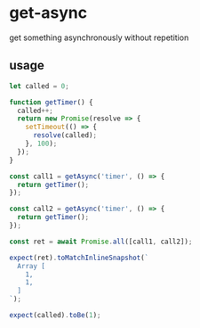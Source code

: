 # get-async
get something asynchronously without repetition 


## usage

```js
let called = 0;

function getTimer() {
  called++;
  return new Promise(resolve => {
    setTimeout(() => {
      resolve(called);
    }, 100);
  });
}

const call1 = getAsync('timer', () => {
  return getTimer();
});

const call2 = getAsync('timer', () => {
  return getTimer();
});

const ret = await Promise.all([call1, call2]);

expect(ret).toMatchInlineSnapshot(`
  Array [
    1,
    1,
  ]
`);

expect(called).toBe(1);
```
